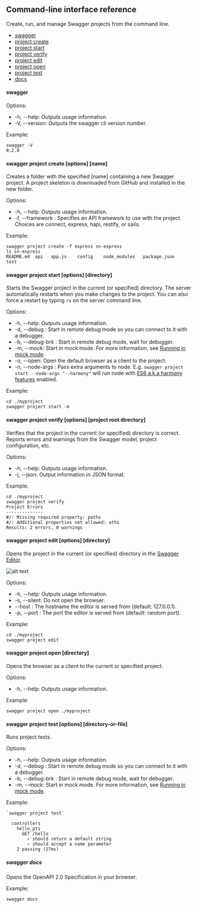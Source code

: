 

 
## Command-line interface reference

Create, run, and manage Swagger projects from the command line.

* [swagger](#swagger)
* [project create](#create)
* [project start](#start)
* [project verify](#verify)
* [project edit](#edit)
* [project open](#open)
* [project test](#test)
* [docs](#docs)

#### <a name="swagger"></a>swagger

Options:

* -h, --help: Outputs usage information.
* -V, --version: Outputs the swagger cli version number.

Example:

    swagger -V
    0.2.0


#### <a name="create"></a>swagger project create [options] [name]

Creates a folder with the specified [name] containing a new Swagger project. A project skeleton is downloaded from GitHub and installed in the new folder. 

Options:

* -h, --help: Outputs usage information.
* -f, --framework <framework>: Specifies an API framework to use with the project. Choices are connect, express, hapi, restify, or sails. 

Example:

    swagger project create -f express sn-express
    ls sn-express
    README.md  api   app.js    config    node_modules   package.json   test


#### <a name="start"></a>swagger project start [options] [directory]

Starts the Swagger project in the current (or specified) directory. The server automatically restarts when you make changes to the project. You can also force a restart by typing `rs` on the server command line.

Options:

* -h, --help: Outputs usage information.
* -d, --debug <port>: Start in remote debug mode so you can connect to it with a debugger.
* -b, --debug-brk <port>: Start in remote debug mode, wait for debugger. 
* -m, --mock: Start in mock mode. For more information, see [Running in mock mode](./mock-mode.md). 
* -o, --open: Open the default browser as a client to the project. 
* -n, --node-args <args>: Pass extra arguments to node. E.g. `swagger project start --node-args "--harmony"` will run node with [ES6 a.k.a harmony features](https://github.com/joyent/node/wiki/ES6-%28a.k.a.-Harmony%29-Features-Implemented-in-V8-and-Available-in-Node) enabled.

Example:

    cd ./myproject
    swagger project start -m


#### <a name="verify"></a>swagger project verify [options] [project root directory]

Verifies that the project in the current (or specified) directory is correct. Reports errors and warnings from the Swagger model, project configuration, etc. 

Options:

* -h, --help: Outputs usage information.
* -j, --json: Output information in JSON format.

Example:

    cd ./myproject
    swagger project verify
    Project Errors
    --------------
    #/: Missing required property: paths
    #/: Additional properties not allowed: aths
    Results: 2 errors, 0 warnings



#### <a name="edit"></a>swagger project edit [options] [directory]

Opens the project in the current (or specified) directory in the [Swagger Editor](https://github.com/swagger-api/swagger-editor). 

![alt text](./images/swagger-editor.png)

Options:

* -h, --help: Outputs usage information.
* -s, --silent: Do not open the browser. 
* --host <host>: The hostname the editor is served from (default: 127.0.0.1).
* -p, --port <port>: The port the editor is served from (default: random port).

Example:

    cd ./myproject
    swagger project edit


#### <a name="open"></a>swagger project open [directory]

Opens the browser as a client to the current or specified project. 

Options:

* -h, --help: Outputs usage information.

Example:

`swagger project open ./myproject`



#### <a name="test"></a>swagger project test [options] [directory-or-file]

Runs project tests. 

Options:

* -h, --help: Outputs usage information.
* -d, --debug <port>: Start in remote debug mode so you can connect to it with a debugger.
* -b, --debug-brk <port>: Start in remote debug mode, wait for debugger. 
* -m, --mock: Start in mock mode. For more information, see [Running in mock mode](./mock-mode.md). 

Example:

    `swagger project test`
    
      controllers
        hello_pts
          GET /hello
            ✓ should return a default string
            ✓ should accept a name parameter
        2 passing (27ms)


##### <a name="docs"></a>swagger docs

Opens the OpenAPI 2.0 Specification in your browser. 

Example:

    swagger docs




